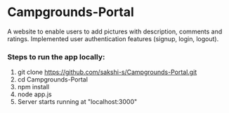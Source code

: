# Campgrounds-Portal
A website to enable users to add pictures with description, comments and ratings. Implemented user authentication features (signup, login, logout).

### Steps to run the app locally: ###

1. git clone https://github.com/sakshi-s/Campgrounds-Portal.git
2. cd Campgrounds-Portal
3. npm install
4. node app.js
5. Server starts running at "localhost:3000"

